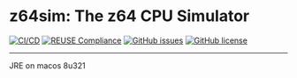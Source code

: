 # z64sim: The z64 CPU Simulator

[![CI/CD](https://github.com/alessandropellegrini/z64sim/actions/workflows/cicd.yml/badge.svg)](https://github.com/alessandropellegrini/z64sim/actions/workflows/cicd.yml)
[![REUSE Compliance](https://github.com/alessandropellegrini/z64sim/actions/workflows/reuse.yml/badge.svg)](https://github.com/alessandropellegrini/z64sim/actions/workflows/reuse.yml)
[![GitHub issues](https://img.shields.io/github/issues/alessandropellegrini/z64sim)](https://github.com/alessandropellegrini/z64sim/issues)
[![GitHub license](https://img.shields.io/github/license/alessandropellegrini/z64sim)](https://github.com/alessandropellegrini/z64sim)

---

JRE on macos 8u321